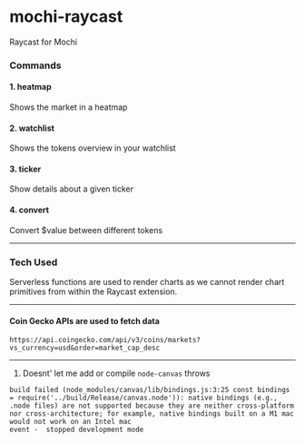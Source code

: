 # mochi-raycast

Raycast for Mochi

### Commands

#### 1. heatmap

Shows the market in a heatmap

#### 2. watchlist

Shows the tokens overview in your watchlist

#### 3. ticker

Show details about a given ticker

#### 4. convert

Convert $value between different tokens

---

### Tech Used

Serverless functions are used to render charts as we cannot render chart primitives from within the Raycast extension.

---

#### Coin Gecko APIs are used to fetch data

`https://api.coingecko.com/api/v3/coins/markets?vs_currency=usd&order=market_cap_desc`

---

1. Doesnt' let me add or compile `node-canvas` throws

```
build failed (node_modules/canvas/lib/bindings.js:3:25 const bindings = require('../build/Release/canvas.node')): native bindings (e.g., .node files) are not supported because they are neither cross-platform nor cross-architecture; for example, native bindings built on a M1 mac would not work on an Intel mac
event -  stopped development mode
```
